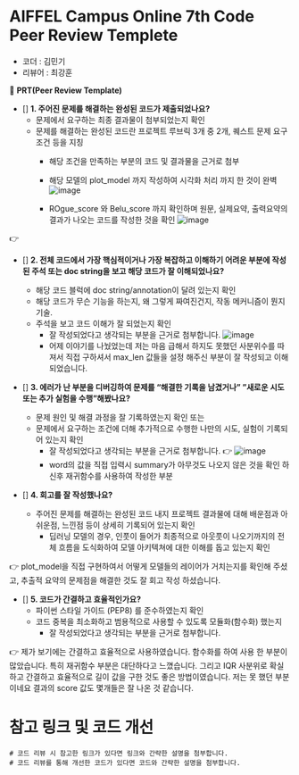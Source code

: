 # AIFFEL Campus Online 7th Code Peer Review Templete

- 코더 : 김민기
- 리뷰어 : 최강훈

🔑 **PRT(Peer Review Template)**

- []  **1. 주어진 문제를 해결하는 완성된 코드가 제출되었나요?**
    - 문제에서 요구하는 최종 결과물이 첨부되었는지 확인
    - 문제를 해결하는 완성된 코드란 프로젝트 루브릭 3개 중 2개, 
    퀘스트 문제 요구조건 등을 지칭
        - 해당 조건을 만족하는 부분의 코드 및 결과물을 근거로 첨부
        - 해당 모델의 plot_model 까지 작성하여 시각화 처리 까지 한 것이 완벽
![image](https://github.com/choikanghoon/kimmingi-AIFFEL_Online_Quest/assets/149554171/40ebd92a-1e06-4bc5-9c15-3839029f7f23)

        - ROgue_score 와 Belu_score 까지 확인하며 원문, 실제요약, 출력요약의 결과가 나오는 코드를 작성한 것을 확인
![image](https://github.com/choikanghoon/kimmingi-AIFFEL_Online_Quest/assets/149554171/a23bb9e0-53a1-471f-a809-75065850f593)


👉 
    
- []  **2. 전체 코드에서 가장 핵심적이거나 가장 복잡하고 이해하기 어려운 부분에 작성된 
주석 또는 doc string을 보고 해당 코드가 잘 이해되었나요?**
    - 해당 코드 블럭에 doc string/annotation이 달려 있는지 확인
    - 해당 코드가 무슨 기능을 하는지, 왜 그렇게 짜여진건지, 작동 메커니즘이 뭔지 기술.
    - 주석을 보고 코드 이해가 잘 되었는지 확인
        - 잘 작성되었다고 생각되는 부분을 근거로 첨부합니다.
![image](https://github.com/choikanghoon/kimmingi-AIFFEL_Online_Quest/assets/149554171/e5a30c19-aa24-4669-ae80-a5c8bf9d8d4b)
        - 어제 이야기를 나눴었는데 저는 마음 급해서 하지도 못했던 사분위수를 따져서 직접 구하셔서 max_len 값들을 설정 해주신 부분이 잘 작성되고 이해 되었습니다.


- []  **3. 에러가 난 부분을 디버깅하여 문제를 “해결한 기록을 남겼거나” 
”새로운 시도 또는 추가 실험을 수행”해봤나요?**
    - 문제 원인 및 해결 과정을 잘 기록하였는지 확인 또는
    - 문제에서 요구하는 조건에 더해 추가적으로 수행한 나만의 시도, 
    실험이 기록되어 있는지 확인
        - 잘 작성되었다고 생각되는 부분을 근거로 첨부합니다.
👉 ![image](https://github.com/choikanghoon/kimmingi-AIFFEL_Online_Quest/assets/149554171/493870d1-cc81-4434-b045-07ab952d0725)
        - word의 값을 직접 입력시 summary가 아무것도 나오지 않은 것을 확인 하신후 재귀함수를 사용하여 작성한 부분




- []  **4. 회고를 잘 작성했나요?**
    - 주어진 문제를 해결하는 완성된 코드 내지 프로젝트 결과물에 대해
    배운점과 아쉬운점, 느낀점 등이 상세히 기록되어 있는지 확인
        - 딥러닝 모델의 경우,
        인풋이 들어가 최종적으로 아웃풋이 나오기까지의 전체 흐름을 도식화하여 
        모델 아키텍쳐에 대한 이해를 돕고 있는지 확인

👉 plot_model을 직접 구현하여서 어떻게 모델들의 레이어가 거치는지를 확인해 주셨고, 추출적 요약의 문제점을 해결한 것도 잘 회고 작성 하셨습니다.

- []  **5. 코드가 간결하고 효율적인가요?**
    - 파이썬 스타일 가이드 (PEP8) 를 준수하였는지 확인
    - 코드 중복을 최소화하고 범용적으로 사용할 수 있도록 모듈화(함수화) 했는지
        - 잘 작성되었다고 생각되는 부분을 근거로 첨부합니다.

👉 제가 보기에는 간결하고 효율적으로 사용하였습니다. 함수화를 하여 사용 한 부분이 많았습니다. 특히 재귀함수 부분은 대단하다고 느꼈습니다.
    그리고 IQR 사분위로 확실하고 간결하고 효율적으로 길이 값을 구한 것도 좋은 방법이였습니다. 저는 못 했던 부분이네요 결과의 score 값도 몇개들은 잘 나온 것 같습니다.


# 참고 링크 및 코드 개선
```
# 코드 리뷰 시 참고한 링크가 있다면 링크와 간략한 설명을 첨부합니다.
# 코드 리뷰를 통해 개선한 코드가 있다면 코드와 간략한 설명을 첨부합니다.
```
